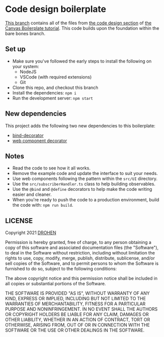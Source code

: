 # Code design boilerplate

[This branch](https://github.com/drohen/js-canvas-boilerplate/tree/code-design) contains all of the files from [the code design section](https://javascript.best/posts/code-design-web-apps-using-web-components-observables-no-frameworks/) of [the Canvas Boilerplate tutorial](https://javascript.best/posts/how-to-create-and-use-an-html-2d-canvas-boilerplate-project/). This code builds upon the foundation within the bare bones branch.

## Set up

- Make sure you've followed the early steps to install the following on your system:
	- NodeJS
	- VSCode (with required extensions)
	- Git
- Clone this repo, and checkout this branch
- Install the dependencies: `npm i`
- Run the development server: `npm start`

## New dependencies

This project adds the following two new dependencies to this boilerplate:

- [bind-decorator](https://www.npmjs.com/package/bind-decorator)
- [web component decorator](https://www.npmjs.com/package/web-component-decorator)

## Notes

- Read the code to see how it all works.
- Remove the example code and update the interface to suit your needs.
- Use web components following the pattern within the `src/UI` directory.
- Use the `src/subscriberHandler.ts` class to help building observables.
- Use the `@bind` and `@define` decorators to help make the code writing easier and cleaner.
- When you're ready to push the code to a production environment, build the code with: `npm run build`.

## LICENSE

Copyright 2021 [DROHEN](https://github.com/drohen)

Permission is hereby granted, free of charge, to any person obtaining a copy of this software and associated documentation files (the "Software"), to deal in the Software without restriction, including without limitation the rights to use, copy, modify, merge, publish, distribute, sublicense, and/or sell copies of the Software, and to permit persons to whom the Software is furnished to do so, subject to the following conditions:

The above copyright notice and this permission notice shall be included in all copies or substantial portions of the Software.

THE SOFTWARE IS PROVIDED "AS IS", WITHOUT WARRANTY OF ANY KIND, EXPRESS OR IMPLIED, INCLUDING BUT NOT LIMITED TO THE WARRANTIES OF MERCHANTABILITY, FITNESS FOR A PARTICULAR PURPOSE AND NONINFRINGEMENT. IN NO EVENT SHALL THE AUTHORS OR COPYRIGHT HOLDERS BE LIABLE FOR ANY CLAIM, DAMAGES OR OTHER LIABILITY, WHETHER IN AN ACTION OF CONTRACT, TORT OR OTHERWISE, ARISING FROM, OUT OF OR IN CONNECTION WITH THE SOFTWARE OR THE USE OR OTHER DEALINGS IN THE SOFTWARE.